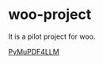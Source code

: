 # woo-project
It is a pilot project for woo.


[PyMuPDF4LLM](https://pypi.org/project/pymupdf4llm/)
